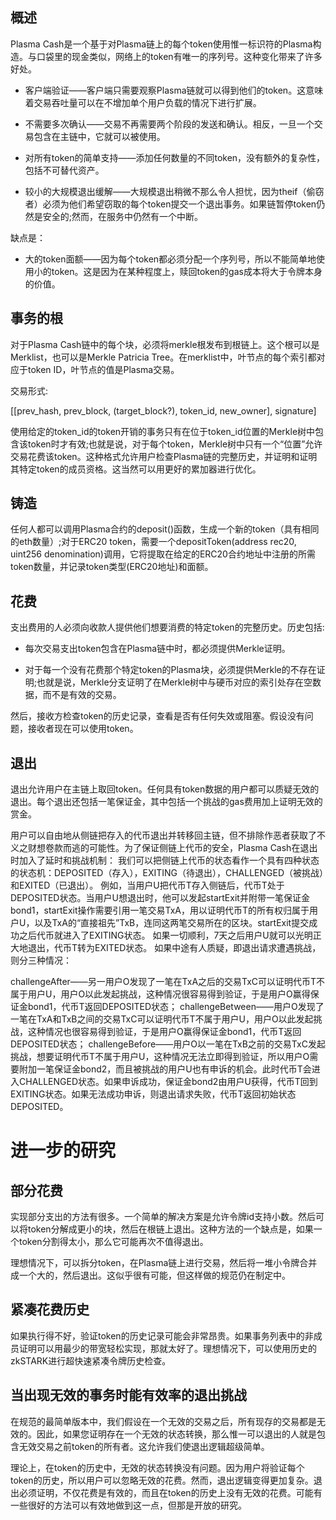 ## 概述 ##
Plasma Cash是一个基于对Plasma链上的每个token使用惟一标识符的Plasma构造。与口袋里的现金类似，网络上的token有唯一的序列号。这种变化带来了许多好处。


- 客户端验证——客户端只需要观察Plasma链就可以得到他们的token。这意味着交易吞吐量可以在不增加单个用户负载的情况下进行扩展。


- 不需要多次确认——交易不再需要两个阶段的发送和确认。相反，一旦一个交易包含在主链中，它就可以被使用。

- 对所有token的简单支持——添加任何数量的不同token，没有额外的复杂性，包括不可替代资产。

- 较小的大规模退出缓解——大规模退出稍微不那么令人担忧，因为theif（偷窃者）必须为他们希望窃取的每个token提交一个退出事务。如果链暂停token仍然是安全的;然而，在服务中仍然有一个中断。

缺点是：
- 大的token面额——因为每个token都必须分配一个序列号，所以不能简单地使用小的token。这是因为在某种程度上，赎回token的gas成本将大于令牌本身的价值。

## 事务的根 ##
对于Plasma Cash链中的每个块，必须将merkle根发布到根链上。这个根可以是Merklist，也可以是Merkle Patricia Tree。在merklist中，叶节点的每个索引都对应于token ID，叶节点的值是Plasma交易。

交易形式:

[[prev_hash, prev_block, (target_block?), token_id, new_owner], signature]

使用给定的token_id的token开销的事务只有在位于token_id位置的Merkle树中包含该token时才有效;也就是说，对于每个token，Merkle树中只有一个“位置”允许交易花费该token。这种格式允许用户检查Plasma链的完整历史，并证明和证明其特定token的成员资格。这当然可以用更好的累加器进行优化。

## 铸造 ##

任何人都可以调用Plasma合约的deposit()函数，生成一个新的token（具有相同的eth数量）;对于ERC20 token，需要一个depositToken(address rec20, uint256 denomination)调用，它将提取在给定的ERC20合约地址中注册的所需token数量，并记录token类型(ERC20地址)和面额。

## 花费 ##
支出费用的人必须向收款人提供他们想要消费的特定token的完整历史。历史包括:


- 每次交易支出token包含在Plasma链中时，都必须提供Merkle证明。


- 对于每一个没有花费那个特定token的Plasma块，必须提供Merkle的不存在证明;也就是说，Merkle分支证明了在Merkle树中与硬币对应的索引处存在空数据，而不是有效的交易。

然后，接收方检查token的历史记录，查看是否有任何失效或阻塞。假设没有问题，接收者现在可以使用token。

## 退出 ##

退出允许用户在主链上取回token。任何具有token数据的用户都可以质疑无效的退出。每个退出还包括一笔保证金，其中包括一个挑战的gas费用加上证明无效的赏金。

用户可以自由地从侧链把存入的代币退出并转移回主链，但不排除作恶者获取了不义之财想卷款而逃的可能性。为了保证侧链上代币的安全，Plasma Cash在退出时加入了延时和挑战机制：
我们可以把侧链上代币的状态看作一个具有四种状态的状态机：DEPOSITED（存入），EXITING（待退出），CHALLENGED（被挑战）和EXITED（已退出）。
例如，当用户U把代币T存入侧链后，代币T处于DEPOSITED状态。当用户U想退出时，他可以发起startExit并附带一笔保证金bond1，startExit操作需要引用一笔交易TxA，用以证明代币T的所有权归属于用户U，以及TxA的“直接祖先”TxB，连同这两笔交易所在的区块。startExit提交成功之后代币就进入了EXITING状态。
如果一切顺利，7天之后用户U就可以光明正大地退出，代币T转为EXITED状态。
如果中途有人质疑，即退出请求遭遇挑战，则分三种情况：

challengeAfter——另一用户O发现了一笔在TxA之后的交易TxC可以证明代币T不属于用户U，用户O以此发起挑战，这种情况很容易得到验证，于是用户O赢得保证金bond1，代币T返回DEPOSITED状态；
challengeBetween——用户O发现了一笔在TxA和TxB之间的交易TxC可以证明代币T不属于用户U，用户O以此发起挑战，这种情况也很容易得到验证，于是用户O赢得保证金bond1，代币T返回DEPOSITED状态；
challengeBefore——用户O以一笔在TxB之前的交易TxC发起挑战，想要证明代币T不属于用户U，这种情况无法立即得到验证，所以用户O需要附加一笔保证金bond2，而且被挑战的用户U也有申诉的机会。此时代币T会进入CHALLENGED状态。如果申诉成功，保证金bond2由用户U获得，代币T回到EXITING状态。如果无法成功申诉，则退出请求失败，代币T返回初始状态DEPOSITED。




# 进一步的研究 #

## 部分花费 ##

实现部分支出的方法有很多。一个简单的解决方案是允许令牌id支持小数。然后可以将token分解成更小的块，然后在根链上退出。这种方法的一个缺点是，如果一个token分割得太小，那么它可能再次不值得退出。


理想情况下，可以拆分token，在Plasma链上进行交易，然后将一堆小令牌合并成一个大的，然后退出。这似乎很有可能，但这样做的规范仍在制定中。


## 紧凑花费历史 ##

如果执行得不好，验证token的历史记录可能会非常昂贵。如果事务列表中的非成员证明可以用最少的带宽轻松实现，那就太好了。理想情况下，可以使用历史的zkSTARK进行超快速紧凑令牌历史检查。

## 当出现无效的事务时能有效率的退出挑战 ##

在规范的最简单版本中，我们假设在一个无效的交易之后，所有现存的交易都是无效的。因此，如果您证明存在一个无效的状态转换，那么惟一可以退出的人就是包含无效交易之前token的所有者。这允许我们使退出逻辑超级简单。

理论上，在token的历史中，无效的状态转换没有问题。因为用户将验证每个token的历史，所以用户可以忽略无效的花费。然而，退出逻辑变得更加复杂。退出必须证明，不仅花费是有效的，而且在token的历史上没有无效的花费。可能有一些很好的方法可以有效地做到这一点，但那是开放的研究。
